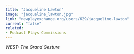```yaml
---
title: "Jacqueline Lawton"
image: "jacqueline_lawton.jpg"
link: "newplayexchange.org/users/629/jacqueline-lawton"
current: "false"
related:
- Podcast Plays Commissions
---
```


*WEST: The Grand Gesture*

